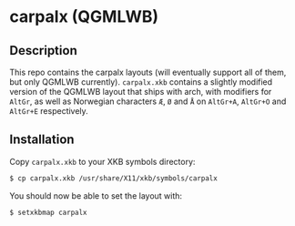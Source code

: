 # carpalx (QGMLWB)

## Description

This repo contains the carpalx layouts (will eventually support all of them, but only QGMLWB currently). `carpalx.xkb` contains a slightly modified version of the QGMLWB layout that ships with arch, with modifiers for `AltGr`, as well as Norwegian characters `Æ`, `Ø` and `Å` on `AltGr+A`, `AltGr+O` and `AltGr+E` respectively.

## Installation

Copy `carpalx.xkb` to your XKB symbols directory:

```bash
$ cp carpalx.xkb /usr/share/X11/xkb/symbols/carpalx
```

You should now be able to set the layout with:

```bash
$ setxkbmap carpalx
```
